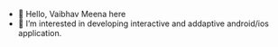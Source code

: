 - 👋 Hello, Vaibhav Meena here
- 👀 I’m interested in developing interactive and addaptive android/ios application.

<!---
meena103/meena103 is a ✨ special ✨ repository because its `README.md` (this file) appears on your GitHub profile.
You can click the Preview link to take a look at your changes.
--->
